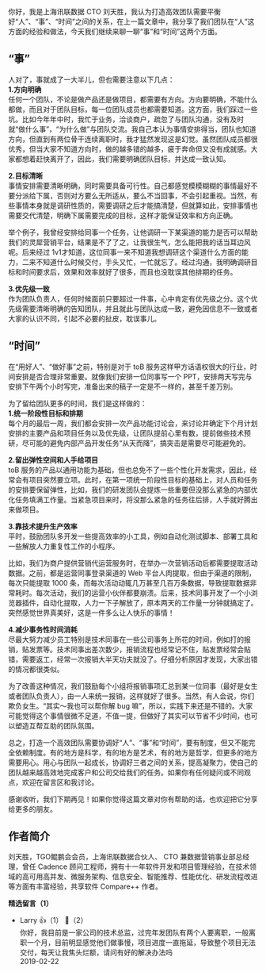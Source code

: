 你好，我是上海讯联数据 CTO 刘天胜，我认为打造高效团队需要平衡好“人”、“事”、“时间”之间的关系，在上一篇文章中，我分享了我们团队在“人”这方面的经验和做法，今天我们继续来聊一聊“事”和“时间”这两个方面。

## “事”

人对了，事就成了一大半儿，但也需要注意以下几点：  
**1.方向明确**  
任何一个团队，不论是做产品还是做项目，都需要有方向。方向要明确，不能什么都做，而且对于团队目标，每一位团队成员也都需要知道。这方面，我们踩过一些坑。比如今年年中时，我忙于业务，洽谈商户，疏忽了与团队沟通，没有及时就“做什么事”，“为什么做”与团队交流。我自己本认为事情安排得当，团队也知道方向，但直到有两位骨干连续离职时，我才猛然发现这是幻觉。虽然团队成员都很优秀，但当大家不知道方向时，做的越多错的越多，疲于奔命但又没有成就感。大家都想着赶快离开了，因此，我们需要明确团队目标，并达成一致认知。

**2.目标清晰**  
事情安排需要清晰明确，同时需要具备可行性。自己都感觉模模糊糊的事情最好不要分派给下属，否则对方要么无所适从，要么不当回事，不会引起重视。当然，有些事情本身就是调研性质的，需要调研之后才能搞清楚，但就算如此，安排事情也需要交代清楚，明确下属需要完成的目标，这样才能保证效率和方向正确。

举个例子，我曾经安排给同事一个任务，让他调研一下某渠道的能力是否可以帮助我们的灵犀营销平台，结果是不了了之，让我很生气，怎么能把我的话当耳边风呢。后来经过 1v1才知道，这位同事一来不知道我想调研这个渠道什么方面的能力，二来不知道什么时候交付，手头又忙，一忙就忘了。经过沟通，我明确调研目标和时间要求后，效果和效率就好了很多，而且也没耽误其他排期的任务。

**3.优先级一致**  
作为团队负责人，任何时候面前只要超过一件事，心中肯定有优先级之分。这个优先级需要清晰明确的告知团队，并且就此与团队达成一致，避免因信息不一致或者大家的认识不同，引起不必要的扯皮，耽误事儿。

## “时间”

在“用好人”、“做好事”之前，特别是对于 toB 服务这样甲方话语权很大的行业，时间安排是否合理非常重要。就像我们安排一位同事写一个 PPT，安排两天写完与安排下午两个小时写完，准备出来的稿子一定是不一样的，甚至千差万别。

为了留给团队更多的时间，我们是这样做的：  
**1.统一阶段性目标和排期**  
每个月的最后一周，我们都会安排一次产品功能讨论会，来讨论并确定下个月计划安排的主要产品和项目任务以及优先级，让团队提前心里有数，提前做些技术预研，尽可能的避免内部产品开发任务“从天而降”，搞突击是需要尽可能避免的。

**2.留出弹性空间和人手给项目**  
toB 服务的产品以通用功能为基础，但也总免不了一些个性化开发需求，因此，经常会有项目突然要立项。此时，在第一项统一阶段性目标的基础上，对人员和任务的安排要保留弹性，比如，我们的研发团队会提炼一些重要但没那么紧急的内部优化任务填满工作量。当紧急项目来时，将没那么紧急的任务往后排，人手就好腾出来做项目。

**3.靠技术提升生产效率**  
平时，鼓励团队多开发一些提高效率的小工具，例如自动化测试脚本、部署工具和一些解放人力重复性工作的小程序。

比如，我们为商户提供营销代运营服务时，在举办一次营销活动后都需要提取活动数据。之前，都是运营同事登录渠道的 Web 平台人肉提取，但由于渠道的限制，每次只能提取 1000 条，而每次活动动辄几万甚至几百万条数据，导致提取数据非常耗时。每次活动，我们的运营小伙伴都要崩溃。后来，技术同事开发了一个小浏览器插件，自动化提取，人力一下子解放了，原本两天的工作量一分钟就搞定了。突然感觉世界真美好，这是一件多么让人快乐的事情！

**4.减少事务性时间消耗**  
尽最大努力减少员工特别是技术同事在一些公司事务上所花的时间，例如打的报销，贴发票等。技术同事出差次数少，报销流程也经常记不住，贴发票经常会贴错，需要返工，经常一次报销大半天功夫就没了。仔细分析原因才发现，大家出错的情况都很类似。

为了改善这种情况，我们鼓励每个小组将报销事项汇总到某一位同事（最好是女生或者团队负责人），由一人来统一报销，这样就好了很多。当然，有人会说，你们欺负女生。“其实～我也可以帮你解 bug 嘛”，所以，实践下来还是不错的。大家可能觉得这个事情很微不足道，不值一提，但做好了其实可以节省不少时间，也可以塑造互帮互助的团队氛围。

总之，打造一个高效团队需要协调好“人”、“事”和“时间”，要有制度，但又不能完全依赖制度。有的地方是科学，有的地方是艺术，有的地方是哲学，但更多的地方需要用心。用心与团队一起成长，协调好三者之间的关系，提高凝聚力，使自己的团队越来越高效地完成客户和公司交给我们的任务。如果你有任何疑问或不同观点，欢迎在留言区和我讨论。

感谢收听，我们下期再见！如果你觉得这篇文章对你有帮助的话，也欢迎把它分享给更多的朋友。

## 作者简介

刘天胜，TGO鲲鹏会会员，上海讯联数据合伙人、 CTO 兼数据营销事业部总经理，曾任 Cadence 顾问工程师，拥有十一年软件开发和项目管理经验，在技术领域的高可用高并发、微服务架构、信息安全、智能推荐、性能优化、研发流程改进等方面有丰富经验，共享软件 Compare++ 作者。
<div><strong>精选留言（1）</strong></div><ul>
<li><span>Larry</span> 👍（1） 💬（2）<div>你好，我目前是一家公司的技术总监，过完年发团队有两个人要离职，一般离职一个月，目前明显感觉他们做事慢，项目进度一直拖延，导致整个项目无法交付，每天让我焦头烂额，请问有好的解决办法吗</div>2019-02-22</li><br/>
</ul>